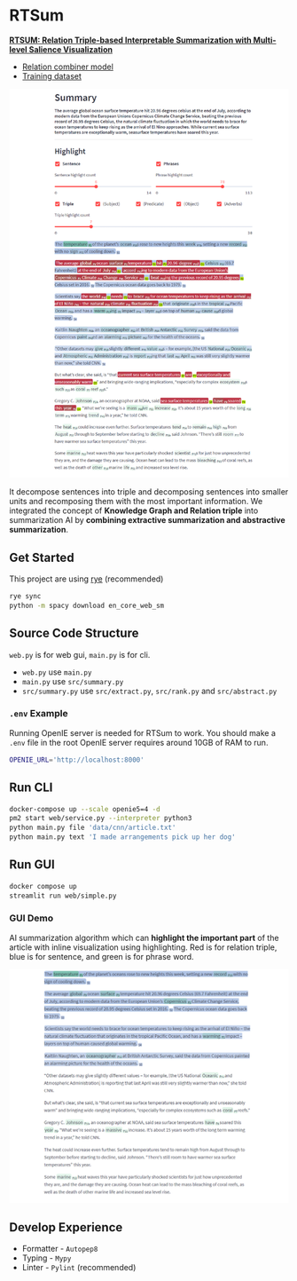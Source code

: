 # RTSum
[**RTSUM: Relation Triple-based Interpretable Summarization with Multi-level Salience Visualization**](https://aclanthology.org/2024.naacl-demo.5)
- [Relation combiner model](https://huggingface.co/seonglae/rtsum)
- [Training dataset](https://huggingface.co/datasets/seonglae/data-rtsum)


![img](img/all.png)

It decompose sentences into triple and decomposing sentences into smaller units and recomposing them with the most important information. We integrated the concept of **Knowledge Graph and Relation triple** into summarization AI by **combining extractive summarization and abstractive summarization**.

## Get Started

This project are using [rye](https://mitsuhiko.github.io/rye/) (recommended)

```zsh
rye sync
python -m spacy download en_core_web_sm
```

## Source Code Structure

`web.py` is for web gui, `main.py` is for cli.

- `web.py` use `main.py`
- `main.py` use `src/summary.py`
- `src/summary.py` use `src/extract.py`, `src/rank.py` and `src/abstract.py`

### `.env` Example

Running OpenIE server is needed for RTSum to work. You should make a `.env` file in the root
OpenIE server requires around 10GB of RAM to run.

```zsh
OPENIE_URL='http://localhost:8000'
```

## Run CLI

```bash
docker-compose up --scale openie5=4 -d
pm2 start web/service.py --interpreter python3
python main.py file 'data/cnn/article.txt'
python main.py text 'I made arrangements pick up her dog'
```

## Run GUI

```bash
docker compose up
streamlit run web/simple.py
```

### GUI Demo
AI summarization algorithm which can **highlight the important part** of the article with inline visualization using highlighting. Red is for relation triple, blue is for sentence, and green is for phrase word.

![img](img/phrase.png)


## Develop Experience

- Formatter - `Autopep8`
- Typing - `Mypy`
- Linter - `Pylint` (recommended)
